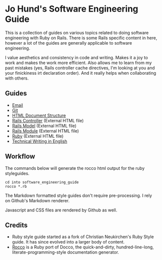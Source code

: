Jo Hund's Software Engineering Guide
====================================

This is a collection of guides on various topics related to doing software engineering with Ruby
on Rails. There is some Rails specific content in here, however a lot of the guides are generally
applicable to software engineering.

I value aesthetics and consistency in code and writing. Makes it a joy to work and makes the work
more efficient. Also allows me to learn from my past mistakes (yes, Rails controller cache
directives, I'm looking at you and your finickiness irt declaration order). And it really helps
when collaborating with others.


Guides
------

* [Email](software_engineering_guide/blob/master/guides/email.md)
* [Git](software_engineering_guide/blob/master/guides/git.md)
* [HTML Document Structure](software_engineering_guide/blob/master/guides/html_document_structure.md)
* [Rails Controller](http://downloads.clearcove.ca/software_engineering_guide/rails_controller.html) (External HTML file)
* [Rails Model](http://downloads.clearcove.ca/software_engineering_guide/rails_model.html) (External HTML file)
* [Rails Module](http://downloads.clearcove.ca/software_engineering_guide/rails_module.html) (External HTML file)
* [Ruby](http://downloads.clearcove.ca/software_engineering_guide/ruby.html) (External HTML file)
* [Technical Writing in English](software_engineering_guide/blob/master/guides/technical_writing_english.md)


Workflow
--------

The commands below will generate the rocco html output for the ruby styleguides.

    cd into software_engineering_guide
    rocco *.rb

The Markdown formatted style guides don't require pre-processing. I rely on Github's Markdown
renderer.

Javascript and CSS files are rendered by Github as well.



Credits
-------

* Ruby style guide started as a fork of Christian Neukirchen's Ruby Style guide. It has since
  evolved into a larger body of content.
* [Rocco](http://rtomayko.github.com/rocco/) is a Ruby port of Docco, the quick-and-dirty,
  hundred-line-long, literate-programming-style documentation generator.
